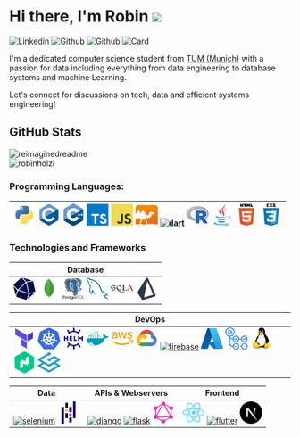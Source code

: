 # Hi there, I'm Robin <img src = ".github/gifs/greetings.gif" width="30px">
[![Linkedin](https://img.shields.io/badge/-LinkedIn-blue?style=flat&logo=Linkedin&logoColor=white)](https://www.linkedin.com/in/robin-holzinger/)
[![Github](https://img.shields.io/github/followers/robinholzi?label=Follow&style=flat&logo=Github&logoColor=white)](https://github.com/robinholzi)
[![Github](https://img.shields.io/badge/-Github-000?style=flat&logo=Github&logoColor=white)](https://github.com/robinholzi)
[![Card](https://img.shields.io/badge/-Card-orange?style=flat&logo=appveyor&logoColor=white)](https://robinh.me)

I'm a dedicated computer science student from [TUM (Munich)](https://www.tum.de/en/) with a passion for data including everything from data engineering to database systems and machine Learning.

Let's connect for discussions on tech, data and efficient systems engineering!

## GitHub Stats
<img src="https://myreadme.vercel.app/api/embed/robinholzi?panels=userstatistics,toprepositories,commitgraph" alt="reimaginedreadme" /> 
<div><img src="https://github-readme-stats.vercel.app/api/top-langs?username=robinholzi&show_icons=true&locale=en&layout=compact" alt="robinholzi" /></div>

### Programming Languages:

| [<img src="https://raw.githubusercontent.com/devicons/devicon/master/icons/python/python-original.svg" alt="python" width="40" height="40"/>](https://www.python.org) [<img src="https://raw.githubusercontent.com/devicons/devicon/master/icons/c/c-original.svg" alt="c" width="40" height="40"/>](https://www.cprogramming.com/) [<img src="https://raw.githubusercontent.com/devicons/devicon/master/icons/cplusplus/cplusplus-original.svg" alt="cplusplus" width="40" height="40"/>](https://www.w3schools.com/cpp/) [<img src="https://raw.githubusercontent.com/devicons/devicon/master/icons/typescript/typescript-original.svg" alt="typescript" width="40" height="40"/>](https://www.typescriptlang.org/) [<img src="https://raw.githubusercontent.com/devicons/devicon/master/icons/javascript/javascript-original.svg" alt="javascript" width="40" height="40"/>](https://developer.mozilla.org/en-US/docs/Web/JavaScript) [<img src="https://github.com/devicons/devicon/raw/master/icons/ocaml/ocaml-original.svg" alt="ocaml" width="40" height="40"/>](https://ocaml.org/) [<img src="https://www.vectorlogo.zone/logos/dartlang/dartlang-icon.svg" alt="dart" width="40" height="40"/>](https://dart.dev) [<img src="https://github.com/devicons/devicon/raw/master/icons/r/r-original.svg" alt="rlang" width="40" height="40"/>](https://www.r-project.org/) [<img src="https://raw.githubusercontent.com/devicons/devicon/master/icons/java/java-original.svg" alt="java" width="40" height="40"/>](https://www.java.com) [<img src="https://raw.githubusercontent.com/devicons/devicon/master/icons/html5/html5-original-wordmark.svg" alt="html5" width="40" height="40"/>](https://www.w3.org/html/) [<img src="https://raw.githubusercontent.com/devicons/devicon/master/icons/css3/css3-original-wordmark.svg" alt="css3" width="40" height="40"/>](https://www.w3schools.com/css/) |
| --- |

### Technologies and Frameworks

| Database |
| -------- |
| [<img src="https://github.com/devicons/devicon/raw/master/icons/influxdb/influxdb-original.svg" alt="influxdb" width="40" height="40"/>](https://www.influxdata.com/) [<img src="https://github.com/devicons/devicon/raw/master/icons/mongodb/mongodb-original.svg" alt="mongodb" width="40" height="40"/>](https://www.mongodb.com/) [<img src="https://raw.githubusercontent.com/devicons/devicon/master/icons/postgresql/postgresql-original-wordmark.svg" alt="postgresql" width="40" height="40"/>](https://www.postgresql.org) [<img src="https://github.com/devicons/devicon/raw/master/icons/mysql/mysql-original.svg" alt="mysql" width="40" height="40"/>](https://www.mysql.com/) [<img src="https://github.com/devicons/devicon/raw/master/icons/sqlalchemy/sqlalchemy-original.svg" alt="sqlalchemy" width="40" height="40"/>](https://www.sqlalchemy.org/) [<img src="https://github.com/devicons/devicon/raw/master/icons/prisma/prisma-original.svg" alt="prisma-orm" width="40" height="40"/>](https://www.prisma.io/) |

| DevOps |
| ------ |
| [<img src="https://github.com/devicons/devicon/raw/master/icons/terraform/terraform-original.svg" alt="terraform" width="40" height="40"/>](https://www.terraform.io/) [<img src="https://github.com/devicons/devicon/raw/master/icons/kubernetes/kubernetes-original.svg" alt="kubernetes" width="40" height="40"/>](https://kubernetes.io/) [<img src="https://github.com/devicons/devicon/raw/master/icons/helm/helm-original.svg" alt="helm" width="40" height="40"/>](https://helm.sh/) [<img src="https://github.com/devicons/devicon/raw/master/icons/docker/docker-plain.svg" alt="docker" width="40" height="40"/>](https://www.docker.com/) [<img src="https://raw.githubusercontent.com/devicons/devicon/master/icons/amazonwebservices/amazonwebservices-plain-wordmark.svg" alt="aws" width="40" height="40"/>](https://aws.amazon.com) [<img src="https://github.com/devicons/devicon/raw/master/icons/googlecloud/googlecloud-original.svg" alt="googlecloudplatform" width="40" height="40"/>](https://cloud.google.com/) [<img src="https://www.vectorlogo.zone/logos/firebase/firebase-icon.svg" alt="firebase" width="40" height="40"/>](https://firebase.google.com/) [<img src="https://raw.githubusercontent.com/devicons/devicon/master/icons/azure/azure-original.svg" alt="azure" width="40" height="40"/>](https://azure.microsoft.com/) [<img src="https://github.com/devicons/devicon/raw/master/icons/githubactions/githubactions-plain.svg" alt="github-actions" width="40" height="40"/>](https://docs.github.com/en/actions) [<img src="https://raw.githubusercontent.com/devicons/devicon/master/icons/linux/linux-original.svg" alt="linux" width="40" height="40"/>](https://www.linux.org/) [<img src="https://github.com/devicons/devicon/raw/master/icons/nomad/nomad-original.svg" alt="nomad" width="40" height="40"/>](https://www.nomadproject.io/) [<img src="https://github.com/devicons/devicon/raw/master/icons/traefikproxy/traefikproxy-original.svg" alt="traefik" width="40" height="40"/>](https://traefik.io/traefik/) |

| Data | APIs & Webservers | Frontend |
| --- | --- | --- |
| [<img src="https://raw.githubusercontent.com/detain/svg-logos/780f25886640cef088af994181646db2f6b1a3f8/svg/selenium-logo.svg" alt="selenium" width="40" height="40"/>](https://www.selenium.dev) [<img src="https://github.com/devicons/devicon/raw/master/icons/pandas/pandas-original.svg" alt="pandas" width="40" height="40"/>](https://pandas.pydata.org/) | [<img src="https://cdn.worldvectorlogo.com/logos/django.svg" alt="django" width="40" height="40"/>](https://www.djangoproject.com/) [<img src="https://www.vectorlogo.zone/logos/pocoo_flask/pocoo_flask-icon.svg" alt="flask" width="40" height="40"/>](https://flask.palletsprojects.com/) [<img src="https://github.com/devicons/devicon/raw/master/icons/graphql/graphql-plain.svg" alt="graphql" width="40" height="40"/>](https://graphql.org/) | [<img src="https://github.com/devicons/devicon/raw/master/icons/react/react-original.svg" alt="React" width="40" height="40"/>](https://react.dev/) [<img src="https://www.vectorlogo.zone/logos/flutterio/flutterio-icon.svg" alt="flutter" width="40" height="40"/>](https://flutter.dev) [<img src="https://github.com/devicons/devicon/raw/master/icons/nextjs/nextjs-original.svg" alt="nextjs" width="40" height="40"/>](https://nextjs.org/) |
